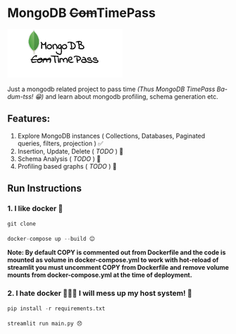 # MongoDB ~~Com~~TimePass
![timepass](assets/timepass-logo.png)

Just a mongodb related project to pass time *(Thus MongoDB TimePass Ba-dum-tss! 😁)* and learn about mongodb profiling, schema generation etc.

## Features:
1. Explore MongoDB instances ( Collections, Databases, Paginated queries, filters, projection ) ✅
2. Insertion, Update, Delete ( *TODO* ) 📝
3. Schema Analysis ( *TODO* ) 📝
4. Profiling based graphs ( *TODO* ) 📝

## Run Instructions

### 1. I like docker 🐳
```python
git clone 

docker-compose up --build 😊
```
**Note: By default COPY is commented out from Dockerfile and the code is mounted as volume in docker-compose.yml to work with hot-reload of streamlit you must uncomment COPY from Dockerfile and remove volume mounts from docker-compose.yml at the time of deployment.**

### 2. I hate docker 🔪🐳🔪 I will mess up my host system! 🎉

```python
pip install -r requirements.txt

streamlit run main.py 😞
```

